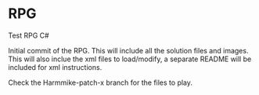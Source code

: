 # RPG
Test RPG C#


Initial commit of the RPG.  This will include all the solution files and images.  This will also inclue the xml files to load/modify, a separate README will be included for xml instructions.

Check the Harmmike-patch-x branch for the files to play.

